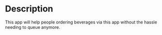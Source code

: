 # Description

This app will help people ordering beverages via this app without the hassle needing to queue anymore.
